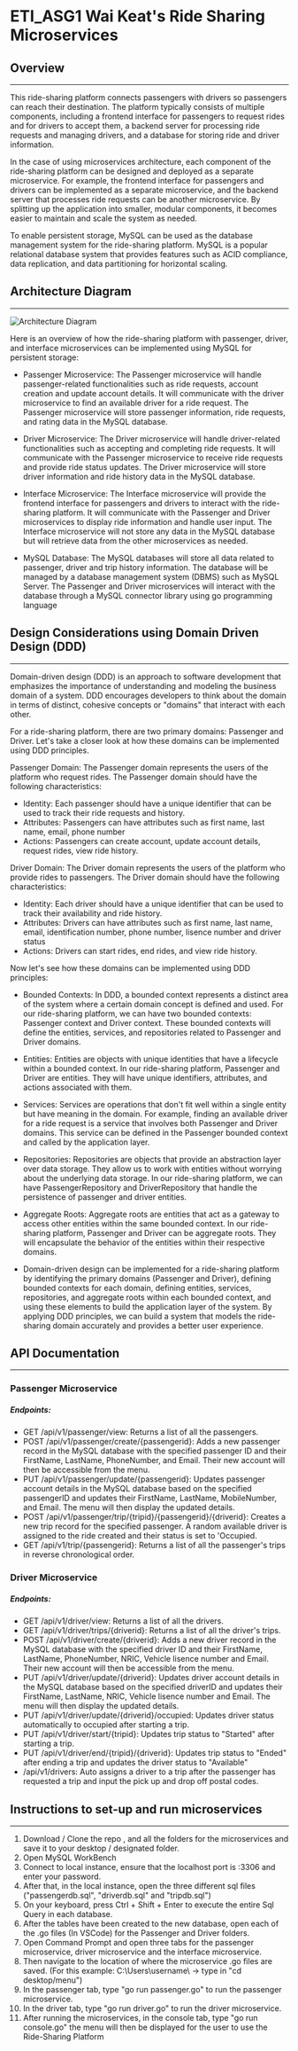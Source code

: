 # ETI_ASG1 Wai Keat's Ride Sharing Microservices

## Overview
*** 
This ride-sharing platform connects passengers with drivers so passengers can reach their destination. The platform typically consists of multiple components, including a frontend interface for passengers to request rides and for drivers to accept them, a backend server for processing ride requests and managing drivers, and a database for storing ride and driver information.

In the case of using microservices architecture, each component of the ride-sharing platform can be designed and deployed as a separate microservice. For example, the frontend interface for passengers and drivers can be implemented as a separate microservice, and the backend server that processes ride requests can be another microservice. By splitting up the application into smaller, modular components, it becomes easier to maintain and scale the system as needed.

To enable persistent storage, MySQL can be used as the database management system for the ride-sharing platform. MySQL is a popular relational database system that provides features such as ACID compliance, data replication, and data partitioning for horizontal scaling.

## Architecture Diagram
*** 
![Architecture Diagram](https://user-images.githubusercontent.com/73064976/220102446-34597b37-1afd-49e1-ade8-1c9904c9c161.jpg)

Here is an overview of how the ride-sharing platform with passenger, driver, and interface microservices can be implemented using MySQL for persistent storage:

* Passenger Microservice:
The Passenger microservice will handle passenger-related functionalities such as ride requests, account creation and update account details. It will communicate with the driver microservice to find an available driver for a ride request. The Passenger microservice will store passenger information, ride requests, and rating data in the MySQL database.

* Driver Microservice:
The Driver microservice will handle driver-related functionalities such as accepting and completing ride requests. It will communicate with the Passenger microservice to receive ride requests and provide ride status updates. The Driver microservice will store driver information and ride history data in the MySQL database.

* Interface Microservice:
The Interface microservice will provide the frontend interface for passengers and drivers to interact with the ride-sharing platform. It will communicate with the Passenger and Driver microservices to display ride information and handle user input. The Interface microservice will not store any data in the MySQL database but will retrieve data from the other microservices as needed.

* MySQL Database:
The MySQL databases will store all data related to passenger, driver and trip history information. The database will be managed by a database management system (DBMS) such as MySQL Server. The Passenger and Driver microservices will interact with the database through a MySQL connector library using go programming language

## Design Considerations using Domain Driven Design (DDD)
*** 
Domain-driven design (DDD) is an approach to software development that emphasizes the importance of understanding and modeling the business domain of a system. DDD encourages developers to think about the domain in terms of distinct, cohesive concepts or "domains" that interact with each other.

For a ride-sharing platform, there are two primary domains: Passenger and Driver. Let's take a closer look at how these domains can be implemented using DDD principles.

Passenger Domain:
The Passenger domain represents the users of the platform who request rides. The Passenger domain should have the following characteristics:
* Identity: Each passenger should have a unique identifier that can be used to track their ride requests and history.
* Attributes: Passengers can have attributes such as first name, last name, email, phone number 
* Actions: Passengers can create account, update account details, request rides, view ride history.

Driver Domain:
The Driver domain represents the users of the platform who provide rides to passengers. The Driver domain should have the following characteristics:

* Identity: Each driver should have a unique identifier that can be used to track their availability and ride history.
* Attributes: Drivers can have attributes such as first name, last name, email, identification number, phone number, lisence number and driver status
* Actions: Drivers can start rides, end rides, and view ride history.

Now let's see how these domains can be implemented using DDD principles:

* Bounded Contexts:
In DDD, a bounded context represents a distinct area of the system where a certain domain concept is defined and used. For our ride-sharing platform, we can have two bounded contexts: Passenger context and Driver context. These bounded contexts will define the entities, services, and repositories related to Passenger and Driver domains.

* Entities:
Entities are objects with unique identities that have a lifecycle within a bounded context. In our ride-sharing platform, Passenger and Driver are entities. They will have unique identifiers, attributes, and actions associated with them.

* Services:
Services are operations that don't fit well within a single entity but have meaning in the domain. For example, finding an available driver for a ride request is a service that involves both Passenger and Driver domains. This service can be defined in the Passenger bounded context and called by the application layer.

* Repositories:
Repositories are objects that provide an abstraction layer over data storage. They allow us to work with entities without worrying about the underlying data storage. In our ride-sharing platform, we can have PassengerRepository and DriverRepository that handle the persistence of passenger and driver entities.

* Aggregate Roots:
Aggregate roots are entities that act as a gateway to access other entities within the same bounded context. In our ride-sharing platform, Passenger and Driver can be aggregate roots. They will encapsulate the behavior of the entities within their respective domains.

* Domain-driven design can be implemented for a ride-sharing platform by identifying the primary domains (Passenger and Driver), defining bounded contexts for each domain, defining entities, services, repositories, and aggregate roots within each bounded context, and using these elements to build the application layer of the system. By applying DDD principles, we can build a system that models the ride-sharing domain accurately and provides a better user experience.

## API Documentation
*** 
### Passenger Microservice

##### Endpoints:
* GET /api/v1/passenger/view: Returns a list of all the passengers.
* POST /api/v1/passenger/create/{passengerid}: Adds a new passenger record in the MySQL database with the specified passenger ID and their FirstName, LastName, PhoneNumber, and Email. Their new account will then be accessible from the menu.
* PUT /api/v1/passenger/update/{passengerid}: Updates passenger account details in the MySQL database based on the specified passengerID and updates their FirstName, LastName, MobileNumber, and Email. The menu will then display the updated details.
* POST /api/v1/passenger/trip/{tripid}/{passengerid}/{driverid}: Creates a new trip record for the specified passenger. A random available driver is assigned to the ride created and their status is set to 'Occupied.
* GET /api/v1/trip/{passengerid}: Returns a list of all the passenger's trips in reverse chronological order.

### Driver Microservice

##### Endpoints:
* GET /api/v1/driver/view: Returns a list of all the drivers.
* GET /api/v1/driver/trips/{driverid}: Returns a list of all the driver's trips.
* POST /api/v1/driver/create/{driverid}: Adds a new driver record in the MySQL database with the specified driver ID and their FirstName, LastName, PhoneNumber, NRIC, Vehicle lisence number and Email. Their new account will then be accessible from the menu.
* PUT /api/v1/driver/update/{driverid}: Updates driver account details in the MySQL database based on the specified driverID and updates their FirstName, LastName, NRIC, Vehicle lisence number and Email. The menu will then display the updated details.
* PUT /api/v1/driver/update/{driverid}/occupied: Updates driver status automatically to occupied after starting a trip.
* PUT /api/v1/driver/start/{tripid}: Updates trip status to "Started" after starting a trip.
* PUT /api/v1/driver/end/{tripid}/{driverid}: Updates trip status to "Ended" after ending a trip and updates the driver status to "Available"
* /api/v1/drivers: Auto assigns a driver to a trip after the passenger has requested a trip and input the pick up and drop off postal codes.

## Instructions to set-up and run microservices
*** 
1. Download / Clone the repo , and all the folders for the microservices and save it to your desktop / designated folder.
3. Open MySQL WorkBench
4. Connect to local instance, ensure that the localhost port is :3306 and enter your password.
5. After that, in the local instance, open the three different sql files ("passengerdb.sql", "driverdb.sql" and "tripdb.sql")
7. On your keyboard, press Ctrl + Shift + Enter to execute the entire Sql Query in each database.
8. After the tables have been created to the new database, open each of the .go files (In VSCode) for the Passenger and Driver folders.
9. Open Command Prompt and open three tabs for the passenger microservice, driver microservice and the interface microservice.
10. Then navigate to the location of where the microservice .go files are saved. (For this example: C:\Users\username\ -> type in "cd desktop/menu")
11. In the passenger tab, type "go run passenger.go" to run the passenger microservice.
12. In the driver tab, type "go run driver.go" to run the driver microservice.
13. After running the microservices, in the console tab, type "go run console.go" the menu will then be displayed for the user to use the Ride-Sharing Platform
